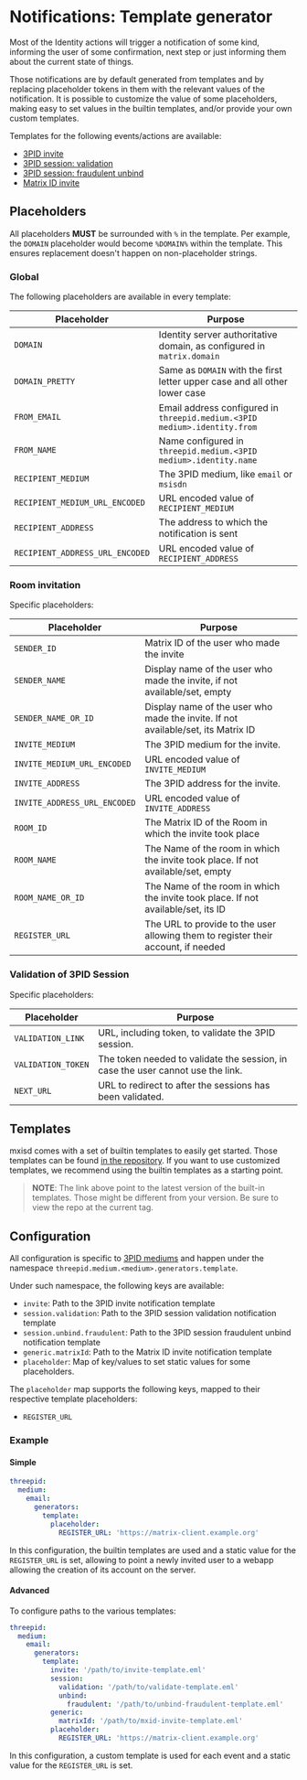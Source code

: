 # Notifications: Template generator
Most of the Identity actions will trigger a notification of some kind, informing the user of some confirmation, next step
or just informing them about the current state of things.

Those notifications are by default generated from templates and by replacing placeholder tokens in them with the relevant
values of the notification. It is possible to customize the value of some placeholders, making easy to set values in the builtin templates, and/or
provide your own custom templates.

Templates for the following events/actions are available:
- [3PID invite](../../features/identity.md)
- [3PID session: validation](../session/session.md)
- [3PID session: fraudulent unbind](https://github.com/kamax-matrix/mxisd/wiki/mxisd-and-your-privacy#improving-your-privacy-one-commit-at-the-time)
- [Matrix ID invite](../../features/experimental/application-service.md#email-notification-about-room-invites-by-matrix-ids)

## Placeholders
All placeholders **MUST** be surrounded with `%` in the template. Per example, the `DOMAIN` placeholder would become
`%DOMAIN%` within the template. This ensures replacement doesn't happen on non-placeholder strings.

### Global
The following placeholders are available in every template:

| Placeholder                     | Purpose                                                                      |
|---------------------------------|------------------------------------------------------------------------------|
| `DOMAIN`                        | Identity server authoritative domain, as configured in `matrix.domain`       |
| `DOMAIN_PRETTY`                 | Same as `DOMAIN` with the first letter upper case and all other lower case   |
| `FROM_EMAIL`                    | Email address configured in `threepid.medium.<3PID medium>.identity.from`    |
| `FROM_NAME`                     | Name configured in `threepid.medium.<3PID medium>.identity.name`             |
| `RECIPIENT_MEDIUM`              | The 3PID medium, like `email` or `msisdn`                                    |
| `RECIPIENT_MEDIUM_URL_ENCODED`  | URL encoded value of `RECIPIENT_MEDIUM`                                      |
| `RECIPIENT_ADDRESS`             | The address to which the notification is sent                                |
| `RECIPIENT_ADDRESS_URL_ENCODED` | URL encoded value of `RECIPIENT_ADDRESS`                                     |

### Room invitation
Specific placeholders:

| Placeholder                  | Purpose                                                                           |
|------------------------------|-----------------------------------------------------------------------------------|
| `SENDER_ID`                  | Matrix ID of the user who made the invite                                         |
| `SENDER_NAME`                | Display name of the user who made the invite, if not available/set, empty         |
| `SENDER_NAME_OR_ID`          | Display name of the user who made the invite. If not available/set, its Matrix ID |
| `INVITE_MEDIUM`              | The 3PID medium for the invite.                                                   |
| `INVITE_MEDIUM_URL_ENCODED`  | URL encoded value of `INVITE_MEDIUM`                                              |
| `INVITE_ADDRESS`             | The 3PID address for the invite.                                                  |
| `INVITE_ADDRESS_URL_ENCODED` | URL encoded value of `INVITE_ADDRESS`                                             |
| `ROOM_ID`                    | The Matrix ID of the Room in which the invite took place                          |
| `ROOM_NAME`                  | The Name of the room in which the invite took place. If not available/set, empty  |
| `ROOM_NAME_OR_ID`            | The Name of the room in which the invite took place. If not available/set, its ID |
| `REGISTER_URL`               | The URL to provide to the user allowing them to register their account, if needed |

### Validation of 3PID Session
Specific placeholders:

| Placeholder        | Purpose                                                                              |
|--------------------|--------------------------------------------------------------------------------------|
| `VALIDATION_LINK`  | URL, including token, to validate the 3PID session.                                  |
| `VALIDATION_TOKEN` | The token needed to validate the session, in case the user cannot use the link.      |
| `NEXT_URL`         | URL to redirect to after the sessions has been validated.                            |

## Templates
mxisd comes with a set of builtin templates to easily get started. Those templates can be found
[in the repository](https://github.com/ma1uta/ma1sd/tree/master/src/main/resources/threepids). If you want to use
customized templates, we recommend using the builtin templates as a starting point.

> **NOTE**: The link above point to the latest version of the built-in templates. Those might be different from your
version. Be sure to view the repo at the current tag.

## Configuration
All configuration is specific to [3PID mediums](https://matrix.org/docs/spec/appendices.html#pid-types) and happen
under the namespace `threepid.medium.<medium>.generators.template`.

Under such namespace, the following keys are available:
- `invite`: Path to the 3PID invite notification template
- `session.validation`: Path to the 3PID session validation notification template
- `session.unbind.fraudulent`: Path to the 3PID session fraudulent unbind notification template
- `generic.matrixId`: Path to the Matrix ID invite notification template
- `placeholder`: Map of key/values to set static values for some placeholders.

The `placeholder` map supports the following keys, mapped to their respective template placeholders:
- `REGISTER_URL`

### Example
#### Simple
```yaml
threepid:
  medium:
    email:
      generators:
        template:
          placeholder:
            REGISTER_URL: 'https://matrix-client.example.org'
```
In this configuration, the builtin templates are used and a static value for the `REGISTER_URL` is set, allowing to point
a newly invited user to a webapp allowing the creation of its account on the server.

#### Advanced
To configure paths to the various templates:
```yaml
threepid:
  medium:
    email:
      generators:
        template:
          invite: '/path/to/invite-template.eml'
          session:
            validation: '/path/to/validate-template.eml'
            unbind:
              fraudulent: '/path/to/unbind-fraudulent-template.eml'
          generic:
            matrixId: '/path/to/mxid-invite-template.eml'
          placeholder:
            REGISTER_URL: 'https://matrix-client.example.org'
```
In this configuration, a custom template is used for each event and a static value for the `REGISTER_URL` is set.
